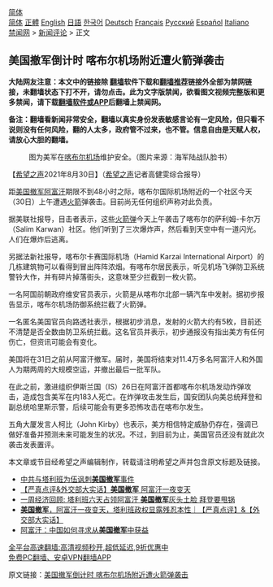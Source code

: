  <!-- 面包屑导航 --> <div class="breadcrumb"><!-- GTranslate: https://gtranslate.io/ -->  <div class="switcher notranslate">  <div class="selected">  <a href="#" onclick="return false;"> 简体</a>  </div>  <div class="option">  <a href="https://www.bannedbook.org" onclick="doGTranslate('zh-CN|zh-CN');jQuery('div.switcher div.selected a').html(jQuery(this).html());return false;" title="简体中文" class="nturl selected"> 简体</a>  <a href="https://www.bannedbook.org/zh-tw/" onclick="doGTranslate('zh-CN|zh-TW');jQuery('div.switcher div.selected a').html(jQuery(this).html());return false;" title="繁體中文" class="nturl"> 正體</a>  <a href="https://www.bannedbook.org/en/" onclick="doGTranslate('zh-CN|en');jQuery('div.switcher div.selected a').html(jQuery(this).html());return false;" title="English" class="nturl"> English</a>  <a href="https://www.bannedbook.org/ja/" onclick="doGTranslate('zh-CN|ja');jQuery('div.switcher div.selected a').html(jQuery(this).html());return false;" title="日本語" class="nturl"> 日語</a>  <a href="https://www.bannedbook.org/ko/" onclick="doGTranslate('zh-CN|ko');jQuery('div.switcher div.selected a').html(jQuery(this).html());return false;" title="한국어" class="nturl"> 한국어</a>  <a href="https://www.bannedbook.org/de/" onclick="doGTranslate('zh-CN|de');jQuery('div.switcher div.selected a').html(jQuery(this).html());return false;" title="Deutsch" class="nturl"> Deutsch</a>  <a href="https://www.bannedbook.org/fr/" onclick="doGTranslate('zh-CN|fr');jQuery('div.switcher div.selected a').html(jQuery(this).html());return false;" title="Français" class="nturl"> Français</a>  <a href="https://www.bannedbook.org/ru/" onclick="doGTranslate('zh-CN|ru');jQuery('div.switcher div.selected a').html(jQuery(this).html());return false;" title="Русский" class="nturl"> Русский</a>  <a href="https://www.bannedbook.org/es/" onclick="doGTranslate('zh-CN|es');jQuery('div.switcher div.selected a').html(jQuery(this).html());return false;" title="Español" class="nturl"> Español</a>  <a href="https://www.bannedbook.org/it/" onclick="doGTranslate('zh-CN|it');jQuery('div.switcher div.selected a').html(jQuery(this).html());return false;" title="Italiano" class="nturl"> Italiano</a>  </div>  </div>      <div class='breadcrumb-sub'><!-- Breadcrumb NavXT 6.3.0 --> <a href="https://www.bannedbook.org/" class="home">禁闻网</a> &gt; <a href="https://www.bannedbook.org/bnews/comments/" class="category">新闻评论</a> &gt; 正文</div></div><h2>美国撤军倒计时 喀布尔机场附近遭火箭弹袭击</h2> <p class="notice"><b>大陆网友注意：本文中的链接除 <a href="https://github.com/bannedbook/fanqiang" >翻墙</a>软件下载和<a href="https://github.com/killgcd/justmysocks/blob/master/README.md">翻墙推荐</a>链接外全部为禁网链接，未翻墙状态下打不开，请勿点击。此为文字版禁闻，欲看图文视频完整版和更多禁闻，请下载<a href="https://github.com/bannedbook/fanqiang">翻墙软件或APP</a>后翻墙上禁闻网。</p><p>备注：翻墙看新闻非常安全，翻墙以真实身份发表敏感言论有一定风险，但只看不说则没有任何风险，翻的人太多，政府管不过来，也不管。信息自由是天赋人权，请放心大胆的翻墙。</b></p>  <div class="entry"> <figure> <p><figcaption>图为美军在<a href="https://www.bannedbook.org/bnews/tag/%E5%96%80%E5%B8%83%E5%B0%94/" class="st_tag internal_tag" rel="tag" title="标签 喀布尔 下的日志">喀布尔</a><a href="https://www.bannedbook.org/bnews/tag/%e6%9c%ba%e5%9c%ba/" class="st_tag internal_tag" rel="tag" title="标签 机场 下的日志">机场</a>维护安全。（图片来源：海军陆战队脸书）</figcaption></figure> <p>【<span class='wp_keywordlink_affiliate'><a href="https://www.soundofhope.org" title="希望之声" target="_blank">希望之声</a></span>2021年8月30日】（<a href="https://www.bannedbook.org/bnews/tag/%e5%b8%8c%e6%9c%9b%e4%b9%8b%e5%a3%b0/" class="st_tag internal_tag" rel="tag" title="标签 希望之声 下的日志">希望之声</a>记者高健雯综合报导）</p> <p>距<a href="https://www.bannedbook.org/bnews/tag/%e7%be%8e%e5%9b%bd/" class="st_tag internal_tag" rel="tag" title="标签 美国 下的日志">美国</a><a href="https://www.bannedbook.org/bnews/tag/%E6%92%A4%E5%86%9B/" class="st_tag internal_tag" rel="tag" title="标签 撤军 下的日志">撤军</a><a href="https://www.bannedbook.org/bnews/tag/%e9%98%bf%e5%af%8c%e6%b1%97/" class="st_tag internal_tag" rel="tag" title="标签 阿富汗 下的日志">阿富汗</a>期限不到48小时之际，喀布尔国际机场附近的一个社区今天（30日）上午遭遇<a href="https://www.bannedbook.org/bnews/tag/%e7%81%ab%e7%ae%ad/" class="st_tag internal_tag" rel="tag" title="标签 火箭 下的日志">火箭</a>弹袭击。目前尚无任何组织声称对此负责。</p> <p>据美联社报导，目击者表示，这些<a href="https://www.bannedbook.org/bnews/tag/%e7%81%ab%e7%ae%ad%e5%bc%b9/" class="st_tag internal_tag" rel="tag" title="标签 火箭弹 下的日志">火箭弹</a>今天上午袭击了喀布尔的萨利姆-卡尔万（Salim Karwan）社区。他们听到了三次爆炸声，然后看到天空中有一道闪光。人们在爆炸后逃离。</p>  <p>另据法新社报导，喀布尔卡赛国际机场（Hamid Karzai International Airport）的几栋建筑物可以看得到冒出阵阵浓烟。有喀布尔居民表示，听见机场飞弹防卫系统警铃大作，并有碎片掉落街头，这意味至少拦截到一枚火箭。</p> <p>一名阿国前朝政府维安官员表示，火箭是从喀布尔北部一辆汽车中发射。据初步报告显示，喀布尔机场防御系统拦截了火箭弹。</p> <p>一名匿名美国官员向路透社表示，根据初步消息，发射的火箭大约有5枚，目前还不清楚是否全数由防卫系统拦截。这名官员并表示，初步通报没有指出美方有任何伤亡，但资讯可能会有变化。</p>  <p>美国将在31日之前从阿富汗撤军。届时，美国将结束对11.4万多名阿富汗人和外国人为期两周的大规模空运，并撤出最后一批军队。</p> <p>在此之前，激进组织伊斯兰国（IS）26日在阿富汗首都喀布尔机场发动炸弹攻击，造成包含美军在内183人死亡。在炸弹攻击发生后，国安团队向美总统拜登和副总统哈里斯示警，后续可能会有更多恐怖攻击在喀布尔发生。</p> <p>五角大厦发言人柯比（John Kirby）也表示，美方相信特定威胁仍存在，强调已做好准备并预测未来可能发生的状况。不过，到目前为止，美国官员还没有就此次袭击发表置评。</p>  <p>本文章或节目经希望之声编辑制作，转载请注明希望之声并包含原文标题及链接。 </p> <ul class='op-related-articles' title='相关阅读'> <li><a href='https://www.bannedbook.org/bnews/renquan/xizang/20210824/1612376.html' target='_blank'>中共与塔利班为伍讽刺<b>美国撤军</b>事件</a></li> <li><a href='https://www.bannedbook.org/bnews/bannedvideo/20210822/1611100.html' target='_blank'>【严真点评&#038;外交部大实话】<b>美国撤军</b> 阿富汗一夜变天</a></li> <li><a href='https://www.bannedbook.org/bnews/bannedvideo/20210822/1611069.html' target='_blank'>一周经济回顾: 塔利班六天占领阿富汗 <b>美国撤军</b>灰头土脸 拜登要甩锅</a></li> <li><a href='https://www.bannedbook.org/bnews/bannedvideo/20210822/1611065.html' target='_blank'><b>美国撤军</b>，阿富汗一夜变天，塔利班政权显露残忍本性｜【严真点评】&【外交部大实话】</a></li> <li><a href='https://www.bannedbook.org/bnews/headline/20210819/1609310.html' target='_blank'>阿富汗：中国如何寻求从<b>美国撤军</b>中获益</a></li> </ul> <p class="texttj"> <a href="https://github.com/bannedbook/fanqiang/wiki/V2ray%E6%9C%BA%E5%9C%BA" target="_blank">全平台高速翻墙:高清视频秒开,超低延迟,9折优惠中</a><br/> <a href="https://github.com/bannedbook/fanqiang/wiki/%E7%A6%81%E9%97%BB%E7%BD%91%E5%AE%89%E5%8D%93%E7%BF%BB%E5%A2%99%E6%96%B0%E9%97%BBAPP" target="_blank">免费PC翻墙、安卓VPN翻墙APP</a></p><p>原文链接：<a class="src_link"  href="https://www.soundofhope.org/post/540083" target="_blank">美国撤军倒计时 喀布尔机场附近遭火箭弹袭击</a></p> <a name='sharetosocial'></a>  <div style="margin-bottom:5px;padding-bottom:5px;clear:both"> <div id="archive-pix-1" class="banner-ads"> <!-- AuctionX Display platform tag START --> <div id="26318x728x90x621x_ADSLOT2" clicktrack="%%CLICK_URL_ESC%%"></div> <!-- AuctionX Display platform tag END --> </div> <div id="archive-pix-2" class="banner-ads"> <!-- AuctionX Display platform tag START --> <div id="26315x300x250x621x_ADSLOT2" clicktrack="%%CLICK_URL_ESC%%"></div> <!-- AuctionX Display platform tag END --> </div> </div>  <div id="archive-pix-1" class="banner-ads"> <!-- AuctionX Display platform tag START --> <div id="26318x728x90x621x_ADSLOT3" clicktrack="%%CLICK_URL_ESC%%"></div> <!-- AuctionX Display platform tag END --> </div> </div><!--END ENTRY--> 